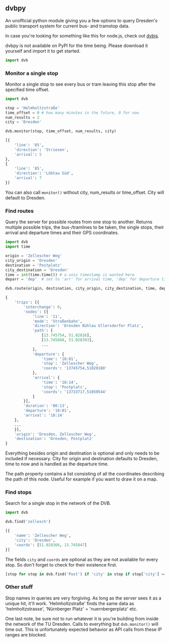## dvbpy

An unofficial python module giving you a few options to query Dresden's public transport system for current bus- and tramstop data.

In case you're looking for something like this for node.js, check out [dvbjs](https://github.com/kiliankoe/dvbjs).

dvbpy is not available on PyPI for the time being. Please download it yourself and import it to get started.

```python
import dvb
```


### Monitor a single stop

Monitor a single stop to see every bus or tram leaving this stop after the specified time offset.

```python
import dvb

stop = 'Helmholtzstraße'
time_offset = 0 # how many minutes in the future, 0 for now
num_results = 2
city = 'Dresden'

dvb.monitor(stop, time_offset, num_results, city)
```

```python
[{
    'line': '85',
    'direction': 'Striesen',
    'arrival': 5
},
{
    'line': '85',
    'direction': 'Löbtau Süd',
    'arrival': 7
}]
```

You can also call `monitor()` without city, num_results or time_offset. City will default to Dresden.


### Find routes

Query the server for possible routes from one stop to another. Returns multiple possible trips, the bus-/tramlines to be taken, the single stops, their arrival and departure times and their GPS coordinates.

```python
import dvb
import time

origin = 'Zellescher Weg'
city_origin = 'Dresden'
destination = 'Postplatz'
city_destination = 'Dresden'
time = int(time.time()) # a unix timestamp is wanted here
deparr = 'dep'  # set to 'arr' for arrival time, 'dep' for departure time

dvb.route(origin, destination, city_origin, city_destination, time, deparr)
```

```python
{
    'trips': [{
        'interchange': 0,
        'nodes': [{
            'line': '11',
            'mode': 'Straßenbahn',
            'direction': 'Dresden Bühlau Ullersdorfer Platz',
            'path': [
                [13.745754, 51.02816],
                [13.745848, 51.028393],
                ...
            ],
            'departure': {
                'time': '18:01',
                'stop': 'Zellescher Weg',
                'coords': '13745754,51028160'
            },
            'arrival': {
                'time': '18:14',
                'stop': 'Postplatz',
                'coords': '13733717,51050544'
            }
        }],
        'duration': '00:13',
        'departure': '18:01',
        'arrival': '18:14'
    },
    ...
    }],
    'origin': 'Dresden, Zellescher Weg',
    'destination': 'Dresden, Postplatz'
}
```

Everything besides origin and destination is optional and only needs to be included if necessary. City for origin and destination defaults to Dresden, time to now and is handled as the departure time.

The path property contains a list consisting of all the coordinates describing the path of this node. Useful for example if you want to draw it on a map.


### Find stops

Search for a single stop in the network of the DVB.

```python
import dvb

dvb.find('zellesch')
```

```python
[{
    'name': 'Zellescher Weg',
    'city': 'Dresden',
    'coords': [51.028366, 13.745847]
}]
```

The fields `city` and `coords` are optional as they are not available for every stop. So don't forget to check for their existence first.

```python
[stop for stop in dvb.find('Post') if 'city' in stop if stop['city'] == 'Dresden']
```

### Other stuff

Stop names in queries are very forgiving. As long as the server sees it as a unique hit, it'll work. 'Helmholtzstraße' finds the same data as 'helmholtzstrasse', 'Nürnberger Platz' = 'nuernbergerplatz' etc.

One last note, be sure not to run whatever it is you're building from inside the network of the TU Dresden. Calls to everything but `dvb.monitor()` will time out. This is unfortunately expected behavior as API calls from these IP ranges are blocked.
